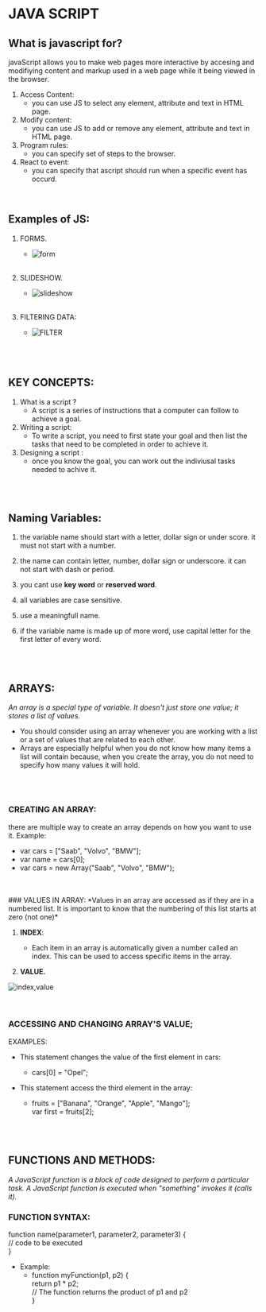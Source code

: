 # JAVA SCRIPT 

## What is javascript for?

javaScript allows you to make web pages more interactive by accesing and modifiying content and markup used in a web page while it being viewed in the browser.

1. Access Content:
     * you can use JS to select any element, attribute and text in HTML page.
2. Modify content:
    * you can use JS to add or remove any element, attribute and text in HTML page.
3.  Program rules:
    * you can specify set of steps to the browser.
4. React to event:
    * you can specify that ascript should run when a specific event has occurd.

<br>

## Examples of JS:

1. FORMS.
    * ![form](https://i2.wp.com/www.cssscript.com/wp-content/uploads/2019/12/Fast-User-friendly-Form-Validation-Plugin-Validator.js.png?fit=595%2C458&ssl=1 ) 
    <br>

2. SLIDESHOW.
    * ![slideshow](https://www.script-tutorials.com/wp-content/uploads/2015/05/pic1-700x374.png)
    <br>
3. FILTERING DATA:
    * ![FILTER](https://js.devexpress.com/Content/images/doc/20_2/DataGrid/visual_elements/header_filter.png)
    <br>
    <br>
    <br>


## KEY CONCEPTS:
1. What is a script ?
    * A script is a series of instructions that a
computer can follow to achieve a goal. 
2. Writing a script:
    * To write a script, you need to first
state your goal and then list the
tasks that need to be completed in
order to achieve it.
3. Designing a script :
    * once you know the goal, you can work out the indiviusal tasks needed to achive it.

<br>
<br>

## Naming Variables:
1. the variable name should start with a letter, dollar sign or under score. it must not start with a number.

2. the name can contain letter, number, dollar sign or underscore. it can not start with dash or period.
3. you cant use **key word** or **reserved word**.
4. all variables are case sensitive.
5. use a meaningfull name.
6. if the variable name is made up of more word, use capital letter for the first letter of every word.

<br>
<br>

## ARRAYS:
*An array is a special type of variable. It doesn't
just store one value; it stores a list of values.*

* You should consider using an
array whenever you are working
with a list or a set of values that
are related to each other.
* Arrays are especially helpful
when you do not know how
many items a list will contain
because, when you create the
array, you do not need to specify
how many values it will hold.
<br>
<br>

### CREATING AN ARRAY:
there are multiple way to create an array depends on how you want to use it.
Example:
* var cars = ["Saab", "Volvo", "BMW"];
* var name = cars[0];
* var cars = new Array("Saab", "Volvo", "BMW");
<br>
<br>
### VALUES IN ARRAY:
*Values in an array are accessed as if they are in
a numbered list. It is important to know that the
numbering of this list starts at zero (not one)*

1. **INDEX**:
    * Each item in an array is
automatically given a number
called an index. This can be used
to access specific items in the
array. 

2. **VALUE.**

![index,value](https://lh3.googleusercontent.com/proxy/YjiFGWtsShHsoFhkc5VUfSwTo41yNa_Omy4y5WrI5DbGYlEFAfhzb40NGCQ6UST8BSFUl_eXIGA0qiSYF9vQxEMobLmTiy8oC7RzOnFkxRfM)
<br>
<br>
<br>
### ACCESSING AND CHANGING ARRAY'S VALUE;

EXAMPLES:
* This statement changes the value of the first element in cars:
    * cars[0] = "Opel";

* This statement access the third element in the array:
    * fruits = ["Banana", "Orange", "Apple", "Mango"];  <br>
var first = fruits[2];

<br>
<br>

## FUNCTIONS AND METHODS:
*A JavaScript function is a block of code designed to perform a particular task.
A JavaScript function is executed when "something" invokes it (calls it).*
 ### FUNCTION SYNTAX:
 
 function name(parameter1, parameter2, parameter3) {  <br>
  // code to be executed  <br>
}

* Example:
   * function myFunction(p1, p2) { <br>
  return p1 * p2; <br>
    // The function returns the product of p1 and p2 <br>
}
